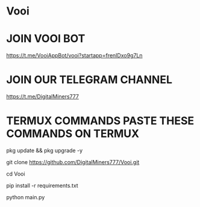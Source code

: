 # Vooi

# JOIN VOOI BOT

https://t.me/VooiAppBot/vooi?startapp=frenIDxo9g7Ln

# JOIN OUR TELEGRAM CHANNEL

https://t.me/DigitalMiners777

# TERMUX COMMANDS PASTE THESE COMMANDS ON TERMUX

pkg update && pkg upgrade -y

git clone https://github.com/DigitalMiners777/Vooi.git

cd Vooi

pip install -r requirements.txt

python main.py
